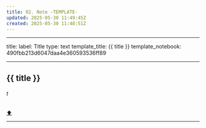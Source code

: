 ```yaml
---
title: 02. Note -TEMPLATE-
updated: 2025-05-30 11:49:45Z
created: 2025-05-30 11:48:51Z
---
```


---
title:
  label: Title
  type: text
template_title: {{ title }}
template_notebook: 490fbb213d6047daa4e360593536ff89

---
## {{ title }}
###### t

[⬆️](#t)
***
<br>


 